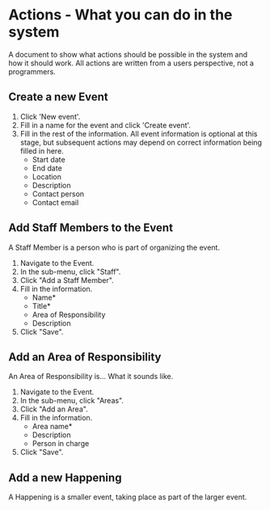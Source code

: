 Actions - What you can do in the system
=======================================

A document to show what actions should be possible in the system and how it should work. All actions are written from a users perspective, not a programmers.


Create a new Event
------------------

1. Click 'New event'.
2. Fill in a name for the event and click 'Create event'.
3. Fill in the rest of the information. All event information is optional at this stage, but subsequent actions may depend on correct information being filled in here.
	* Start date
	* End date
	* Location
	* Description
	* Contact person
	* Contact email


Add Staff Members to the Event
------------------------------

A Staff Member is a person who is part of organizing the event.

1. Navigate to the Event.
2. In the sub-menu, click "Staff".
3. Click "Add a Staff Member".
4. Fill in the information.
	* Name*
	* Title*
	* Area of Responsibility
	* Description
5. Click "Save".


Add an Area of Responsibility
-----------------------------

An Area of Responsibility is... What it sounds like.

1. Navigate to the Event.
2. In the sub-menu, click "Areas".
3. Click "Add an Area".
4. Fill in the information.
	* Area name*
	* Description
	* Person in charge
5. Click "Save".


Add a new Happening
-------------------

A Happening is a smaller event, taking place as part of the larger event.